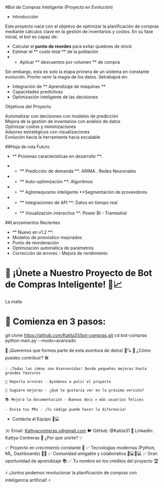 #Bot de Compras Inteligente (Proyecto en Evolución)

- Introducción

Este proyecto nace con el objetivo de optimizar la planificación de compras mediante cálculos clave en la gestión de inventarios y costos. En su fase inicial, el bot es capaz de:

- Calcular el **punto de reorden** para evitar quiebres de stock
- Estimar el ** costo total ** de la población
- - Aplicar ** descuentos por volumen ** de compra

Sin embargo, esta es solo la etapa primera de un sistema en constante evolución. Pronto venir la magia de los datos. Setrabajoá en:

- Integración de ** Aprendizaje de máquinas **
- Capacidades predictivas
- Optimización inteligente de las decisiones

Objetivos del Proyecto

Automatizar con decisiones con modelos de predicción  
Mejora de la gestión de inventarios con análisis de datos  
Optimizar costos y minimizaciones  
Aduores estratégicos con visualizaciones  
Evolución hacia la herramienta hacia escalable  

##Hoja de ruta Futuro

- ** Próximas características en desarrollo **:

- - ** Predicción de demanda **: ARIMA . Redes Neuronales
- - ** Auto-optimización **: Algoritmos
- - ** Aglomequismo inteligente **Segmentación de proveedores
- - ** Integraciones de API **: Datos en tiempo real
- - ** Visualización interactiva **: Power BI - Tramestral

##Lanzamientos Recientes

- ** Nuevo en v1.2 **:
- Modelos de pronóstico mejorados
- Punto de reordenación
- Optimización automática de parámetros
- Corrección de errores - Mejora de rendimiento

# 🌟 ¡Únete a Nuestro Proyecto de Bot de Compras Inteligente! 🤖📈

La malla
# 🚀 Comienza en 3 pasos:
git clone https://github.com/Katita31/bot-compras.git
cd bot-compras
python main.py --modo=avanzado

🤝 ¡Queremos que formes parte de esta aventura de datos! 🧠🔍
🌈 ¿Cómo puedes contribuir? 🛠️

    💡 ¡Todas las ideas son bienvenidas! Desde pequeñas mejoras hasta grandes features

    🐞 Reporta errores - Ayúdanos a pulir el proyecto

    🚀 Sugiere mejoras - ¿Qué te gustaría ver en la próxima versión?

    📚 Mejora la documentación - Buenas docs = más usuarios felices

    - Envía tus PRs - ¡Tu código puede hacer la diferencia!

- Contacta al Equipo 👩💻

✉️ Email: Kattyacontreras.v@gmail.com
🐦 GitHub: @Katita31
💼 LinkedIn: Kattya Contreras
🎁 ¿Por qué unirte? ✨

✅ Proyecto en crecimiento constante 🌱
✅ Tecnologías modernas (Python, ML, Dashboards) 🐍🤖
✅ Comunidad amigable y colaborativa 👩💻👨💻
✅ Gran oportunidad de aprendizaje 📚
✅ Tu nombre en los créditos del proyecto 🏆

⚡ ¡Juntos podemos revolucionar la planificación de compras con inteligencia artificial! ⚡
